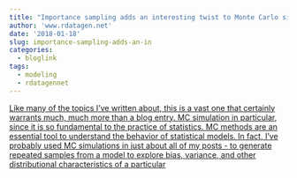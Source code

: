 ```yaml
---
title: "Importance sampling adds an interesting twist to Monte Carlo simulation"
author: 'www.rdatagen.net'
date: '2018-01-18'
slug: importance-sampling-adds-an-in
categories:
  - bloglink
tags:
  - modeling
  - rdatagennet
---
```


[Like many of the topics I’ve written about, this is a vast one that certainly warrants much, much more than a blog entry. MC simulation in particular, since it is so fundamental to the practice of statistics. MC methods are an essential tool to understand the behavior of statistical models. In fact, I’ve probably used MC simulations in just about all of my posts - to generate repeated samples from a model to explore bias, variance, and other distributional characteristics of a particular<i class="fas fa-external-link-alt"></i>](https://www.rdatagen.net/post/importance-sampling-adds-a-little-excitement-to-monte-carlo-simulation/)


